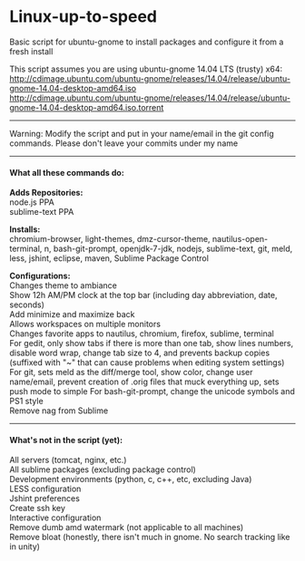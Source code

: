 Linux-up-to-speed
=================

Basic script for ubuntu-gnome to install packages and configure it from a fresh install

This script assumes you are using ubuntu-gnome 14.04 LTS (trusty) x64:  
http://cdimage.ubuntu.com/ubuntu-gnome/releases/14.04/release/ubuntu-gnome-14.04-desktop-amd64.iso  
http://cdimage.ubuntu.com/ubuntu-gnome/releases/14.04/release/ubuntu-gnome-14.04-desktop-amd64.iso.torrent

-------------------------------------------
Warning: Modify the script and put in your name/email in the git config commands.
Please don't leave your commits under my name

-------------------------------------------

#### What all these commands do:
**Adds Repositories:**  
node.js PPA  
sublime-text PPA  

**Installs:**  
chromium-browser, light-themes, dmz-cursor-theme, nautilus-open-terminal, n, bash-git-prompt, openjdk-7-jdk, nodejs, sublime-text, git, meld, less, jshint, eclipse, maven, Sublime Package Control

**Configurations:**  
Changes theme to ambiance  
Show 12h AM/PM clock at the top bar (including day abbreviation, date, seconds)  
Add minimize and maximize back  
Allows workspaces on multiple monitors  
Changes favorite apps to nautilus, chromium, firefox, sublime, terminal  
For gedit, only show tabs if there is more than one tab, show lines numbers, disable word wrap, change tab size to 4, and prevents backup copies (suffixed with "~" that can cause problems when editing system settings)  
For git, sets meld as the diff/merge tool, show color, change user name/email, prevent creation of .orig files that muck everything up, sets push mode to simple
For bash-git-prompt, change the unicode symbols and PS1 style  
Remove nag from Sublime  

-------------------------------------------
#### What's not in the script (yet):
All servers (tomcat, nginx, etc.)  
All sublime packages (excluding package control)  
Development environments (python, c, c++, etc, excluding Java)  
LESS configuration  
Jshint preferences  
Create ssh key  
Interactive configuration  
Remove dumb amd watermark (not applicable to all machines)  
Remove bloat (honestly, there isn't much in gnome. No search tracking like in unity)  